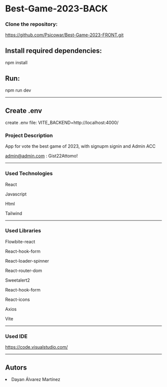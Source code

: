 # Best-Game-2023-BACK


### Clone the repository:

https://github.com/Psicowar/Best-Game-2023-FRONT.git

## Install required dependencies:

npm install

## Run:
npm run dev

---

## Create .env
create .env file: VITE_BACKEND=http://localhost:4000/


### Project Description

App for vote the best game of 2023, with signupm signin and Admin ACC

admin@admin.com : Gist22Attomo!

---
### Used Technologies
React

Javascript

Html

Tailwind

---
### Used Libraries
Flowbite-react

React-hook-form

React-loader-spinner

React-router-dom

Sweetalert2

React-hook-form

React-icons

Axios

Vite

---

### Used IDE

https://code.visualstudio.com/

---
## Autors

<li>Dayan Álvarez Martínez</li>
    
